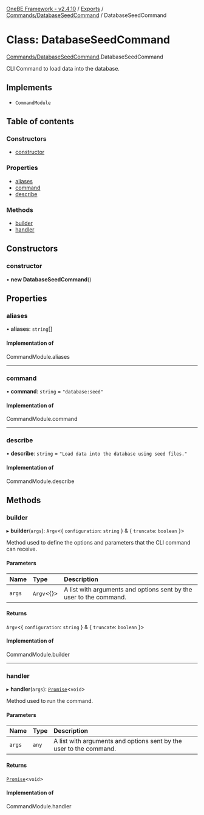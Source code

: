 [OneBE Framework - v2.4.10](../README.md) / [Exports](../modules.md) / [Commands/DatabaseSeedCommand](../modules/Commands_DatabaseSeedCommand.md) / DatabaseSeedCommand

# Class: DatabaseSeedCommand

[Commands/DatabaseSeedCommand](../modules/Commands_DatabaseSeedCommand.md).DatabaseSeedCommand

CLI Command to load data into the database.

## Implements

- `CommandModule`

## Table of contents

### Constructors

- [constructor](Commands_DatabaseSeedCommand.DatabaseSeedCommand.md#constructor)

### Properties

- [aliases](Commands_DatabaseSeedCommand.DatabaseSeedCommand.md#aliases)
- [command](Commands_DatabaseSeedCommand.DatabaseSeedCommand.md#command)
- [describe](Commands_DatabaseSeedCommand.DatabaseSeedCommand.md#describe)

### Methods

- [builder](Commands_DatabaseSeedCommand.DatabaseSeedCommand.md#builder)
- [handler](Commands_DatabaseSeedCommand.DatabaseSeedCommand.md#handler)

## Constructors

### constructor

• **new DatabaseSeedCommand**()

## Properties

### aliases

• **aliases**: `string`[]

#### Implementation of

CommandModule.aliases

___

### command

• **command**: `string` = `"database:seed"`

#### Implementation of

CommandModule.command

___

### describe

• **describe**: `string` = `"Load data into the database using seed files."`

#### Implementation of

CommandModule.describe

## Methods

### builder

▸ **builder**(`args`): `Argv`<{ `configuration`: `string`  } & { `truncate`: `boolean`  }\>

Method used to define the options and parameters that the CLI command
can receive.

#### Parameters

| Name | Type | Description |
| :------ | :------ | :------ |
| `args` | `Argv`<{}\> | A list with arguments and options sent by the user to the command. |

#### Returns

`Argv`<{ `configuration`: `string`  } & { `truncate`: `boolean`  }\>

#### Implementation of

CommandModule.builder

___

### handler

▸ **handler**(`args`): [`Promise`]( https://developer.mozilla.org/en-US/docs/Web/JavaScript/Reference/Global_Objects/Promise )<`void`\>

Method used to run the command.

#### Parameters

| Name | Type | Description |
| :------ | :------ | :------ |
| `args` | `any` | A list with arguments and options sent by the user to the command. |

#### Returns

[`Promise`]( https://developer.mozilla.org/en-US/docs/Web/JavaScript/Reference/Global_Objects/Promise )<`void`\>

#### Implementation of

CommandModule.handler
